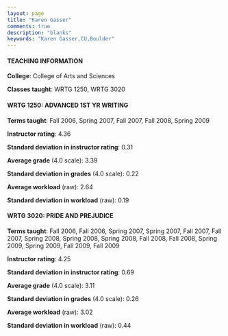 ```yaml
---
layout: page
title: "Karen Gasser" 
comments: true
description: "blanks"
keywords: "Karen Gasser,CU,Boulder"
---
```

<head>
<script src="https://ajax.googleapis.com/ajax/libs/jquery/2.1.3/jquery.min.js"></script>
<script src="https://dl.dropboxusercontent.com/s/pc42nxpaw1ea4o9/highcharts.js?dl=0"></script>
<!-- <script src="../assets/js/highcharts.js"></script> -->
<style type="text/css">@font-face {
	font-family: "Bebas Neue";
	src: url(https://www.filehosting.org/file/details/544349/BebasNeue Regular.otf) format("opentype");
	}
	h1.Bebas { 
		font-family: "Bebas Neue", Verdana, Tahoma;
	}
</style>
</head>
	   
#### TEACHING INFORMATION

**College**: College of Arts and Sciences

**Classes taught**: WRTG 1250, WRTG 3020

#### WRTG 1250: ADVANCED 1ST YR WRITING

**Terms taught**: Fall 2006, Spring 2007, Fall 2007, Fall 2008, Spring 2009

**Instructor rating**: 4.36

**Standard deviation in instructor rating**: 0.31

**Average grade** (4.0 scale): 3.39

**Standard deviation in grades** (4.0 scale): 0.22

**Average workload** (raw): 2.64

**Standard deviation in workload** (raw): 0.19

#### WRTG 3020: PRIDE AND PREJUDICE

**Terms taught**: Fall 2006, Fall 2006, Spring 2007, Spring 2007, Fall 2007, Fall 2007, Spring 2008, Spring 2008, Spring 2008, Fall 2008, Fall 2008, Spring 2009, Spring 2009, Fall 2009, Fall 2009

**Instructor rating**: 4.25

**Standard deviation in instructor rating**: 0.69

**Average grade** (4.0 scale): 3.11

**Standard deviation in grades** (4.0 scale): 0.26

**Average workload** (raw): 3.02

**Standard deviation in workload** (raw): 0.44

